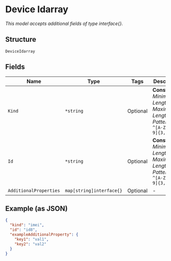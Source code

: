 
# Device Idarray

*This model accepts additional fields of type interface{}.*

## Structure

`DeviceIdarray`

## Fields

| Name | Type | Tags | Description |
|  --- | --- | --- | --- |
| `Kind` | `*string` | Optional | **Constraints**: *Minimum Length*: `3`, *Maximum Length*: `32`, *Pattern*: `^[A-Za-z0-9]{3,32}$` |
| `Id` | `*string` | Optional | **Constraints**: *Minimum Length*: `3`, *Maximum Length*: `32`, *Pattern*: `^[A-Za-z0-9]{3,32}$` |
| `AdditionalProperties` | `map[string]interface{}` | Optional | - |

## Example (as JSON)

```json
{
  "kind": "imei",
  "id": "id8",
  "exampleAdditionalProperty": {
    "key1": "val1",
    "key2": "val2"
  }
}
```

